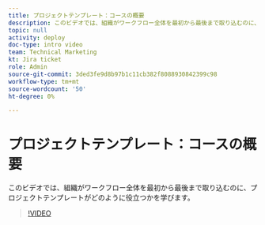 ```yaml
---
title: プロジェクトテンプレート：コースの概要
description: このビデオでは、組織がワークフロー全体を最初から最後まで取り込むのに、プロジェクトテンプレートがどのように役立つかを学びます。
topic: null
activity: deploy
doc-type: intro video
team: Technical Marketing
kt: Jira ticket
role: Admin
source-git-commit: 3ded3fe9d8b97b1c11cb382f8088930842399c98
workflow-type: tm+mt
source-wordcount: '50'
ht-degree: 0%

---
```


# プロジェクトテンプレート：コースの概要

このビデオでは、組織がワークフロー全体を最初から最後まで取り込むのに、プロジェクトテンプレートがどのように役立つかを学びます。

>[!VIDEO](https://video.tv.adobe.com/v/335209/?quality=12)
